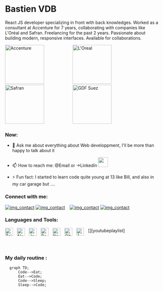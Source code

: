 # Bastien VDB
React JS developer specializing in front with back knowledges. Worked as a consultant at Accenture for 7 years, collaborating with companies like L'Oréal and Safran. Freelancing for the past 2 years. Passionate about building modern, responsive interfaces. Available for collaborations.
<p align="left">
  <img alt="Accenture" width="128px" src="https://upload.wikimedia.org/wikipedia/commons/c/cd/Accenture.svg" style="padding-right:40px;margin-right: 50px;" />
  <img alt="L'Oreal" width="128px" src="https://upload.wikimedia.org/wikipedia/commons/9/9d/L%27Or%C3%A9al_logo.svg" style="padding-right:40px;margin-right: 50px;" />
  <img alt="Safran" width="128px" src="https://upload.wikimedia.org/wikipedia/commons/a/a6/Logo_Safran.svg" style="padding-right:40px;margin-right: 50px;" />
  <img alt="GDF Suez" width="128px" src="https://upload.wikimedia.org/wikipedia/fr/2/23/Gaz_de_France.svg" style="padding-right:40px;margin-right: 50px;" />
</p>


<!--
**Bastien repo** is a ✨ _special_ ✨ repository because its `README.md` (this file) appears on your GitHub profile.
-->
### Now:

- 💬 Ask me about everything about Web developpment, I'll be more than happy to talk about it
- 📫 How to reach me: @Email or ->Linkedin
  <img style="width:32px" href="httpslinkedin.com/in/bastien-vermot-de-boisrolin-10051a72/" src="https://cdn.jsdelivr.net/gh/devicons/devicon/icons/linkedin/linkedin-original.svg" />
          
- ⚡ Fun fact: I started to learn code quite young at 13 like Bill, and also in my car garage but ....


### Connect with me:

[![img_contact](./img/globe-light.svg)](https://bastiendeboisrolin.info/)
[![img_contact](./img/globe-dark.svg)](https://bastiendeboisrolin.info/)
&nbsp;&nbsp;
[![img_contact](./img/linkedin-light.svg)](https://www.linkedin.com/in/bastien-vermot-de-boisrolin-10051a72/)
[![img_contact](./img/linkedin-dark.svg)](https://www.linkedin.com/in/bastien-vermot-de-boisrolin-10051a72/)

### Languages and Tools:

<img align="left" alt="Tailwind CSS" width="26px" src="https://cdn.jsdelivr.net/gh/devicons/devicon/icons/tailwindcss/tailwindcss-original-wordmark.svg" style="padding-right:10px;" />
<img align="left" alt="NextJS" width="26px" src="https://cdn.jsdelivr.net/gh/devicons/devicon/icons/nextjs/nextjs-original.svg" style="padding-right:10px;" />
<img align="left" alt="JavaScript" width="26px" src="https://cdn.jsdelivr.net/gh/devicons/devicon/icons/javascript/javascript-original.svg" style="padding-right:10px;" />
<img align="left" alt="React" width="26px" src="https://cdn.jsdelivr.net/gh/devicons/devicon/icons/react/react-original.svg" style="padding-right:10px;" />
<img align="left" alt="Node.js" width="26px" src="https://cdn.jsdelivr.net/gh/devicons/devicon/icons/nodejs/nodejs-original.svg" style="padding-right:10px;" />
<img align="left" alt="Git" width="26px" src="https://cdn.jsdelivr.net/gh/devicons/devicon/icons/git/git-original.svg" style="padding-right:10px;" />


[<img align="left" alt="AWS" width="25px" src="https://cdn.jsdelivr.net/gh/devicons/devicon/icons/amazonwebservices/amazonwebservices-original.svg" style="padding-right:11px;" />][youtubeplaylist]


<br />
<br />

### My daily routine :

```mermaid
  graph TD;
      Code-->Eat;
      Eat-->Code;
      Code-->Sleep;
      Sleep-->Code;
```


[website]: https://bastiendeboisrolin.info/
[Linkedin]: https://www.linkedin.com/in/bastien-vermot-de-boisrolin-10051a72/
